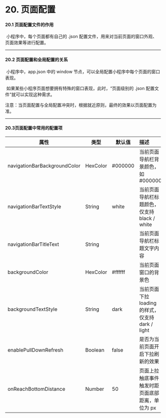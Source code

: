# 20. 页面配置



#### 	20.1 页面配置文件的作用



​		小程序中，每个页面都有自己的 .json 配置文件，用来对当前页面的窗口外观、页面效果等进行配置。



------



#### 	20.2 页面配置和全局配置的关系



​		小程序中，app.json 中的 window 节点，可以全局配置小程序中每个页面的窗口表现。

​		如果某些小程序页面想要拥有特殊的窗口表现，此时，“页面级别的 .json 配置文件”就可以实现这种需求。



​		注意：当页面配置与全局配置冲突时，根据就近原则，最终的效果以页面配置为准。



------



#### 	20.3页面配置中常用的配置项



| 属性                         | 类型     | 默认值  | 描述                                             |
| ---------------------------- | -------- | ------- | :----------------------------------------------- |
| navigationBarBackgroundColor | HexColor | #000000 | 当前页面导航栏背景颜色，如 #000000               |
| navigationBarTextStyle       | String   | white   | 当前页面导航栏标题颜色，仅支持 black / white     |
| navigationBarTitleText       | String   |         | 当前页面导航栏标题文字内容                       |
| backgroundColor              | HexColor | #ffffff | 当前页面窗口的背景色                             |
| backgroundTextStyle          | String   | dark    | 当前页面下拉 loading 的样式，仅支持 dark / light |
| enablePullDownRefresh        | Boolean  | false   | 是否为当前页面开启下拉刷新的效果                 |
| onReachBottomDistance        | Number   | 50      | 页面上拉触底事件触发时距页面底部距离，单位为 px  |




